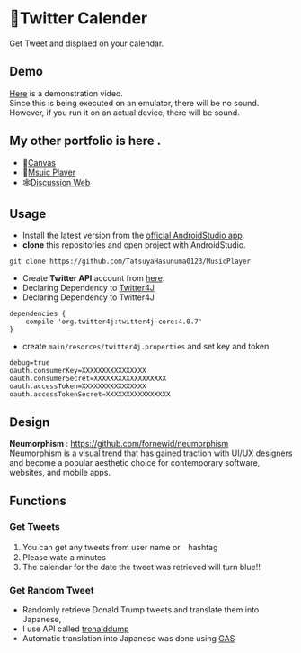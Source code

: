 # 📆Twitter Calender
Get Tweet and displaed on your calendar.

## Demo
[Here](https://drive.google.com/file/d/1YzpoULIvCi_bBl6aMO38xbyxH8ObpGdJ/view?usp=sharing) is a demonstration video.  
Since this is being executed on an emulator, there will be no sound. However, if you run it on an actual device, there will be sound.

## My other portfolio is here .
- 📝[Canvas](https://github.com/TatsuyaHasunuma0123/Canvas)
- 🎵[Msuic Player](https://github.com/TatsuyaHasunuma0123/MusicPlayer)
- 🕸️[Discussion Web](https://github.com/TatsuyaHasunuma0123/Discuss)

## Usage
- Install the latest version from the [official AndroidStudio app](https://developer.android.com/studio). 
- **clone** this repositories and open project with AndroidStudio.  
```
git clone https://github.com/TatsuyaHasunuma0123/MusicPlayer
```
- Create **Twitter API** account from [here](https://developer.twitter.com/en/docs/twitter-api/getting-started/getting-access-to-the-twitter-api).
- Declaring Dependency to [Twitter4J](https://twitter4j.org/)
- Declaring Dependency to Twitter4J
```
dependencies {
    compile 'org.twitter4j:twitter4j-core:4.0.7'
}
```
- create `main/resorces/twitter4j.properties` and set key and token
```
debug=true
oauth.consumerKey=XXXXXXXXXXXXXXXX
oauth.consumerSecret=XXXXXXXXXXXXXXXXXX
oauth.accessToken=XXXXXXXXXXXXXXXX
oauth.accessTokenSecret=XXXXXXXXXXXXXXXX
```

## Design
**Neumorphism** : https://github.com/fornewid/neumorphism  
Neumorphism is a visual trend that has gained traction with UI/UX designers and become a popular aesthetic choice for contemporary software, websites, and mobile apps.


## Functions
### Get Tweets
1. You can get any tweets from user name  or　hashtag
2. Please wate a minutes
3. The calendar for the date the tweet was retrieved will turn blue‼


### Get Random Tweet
- Randomly retrieve Donald Trump tweets and translate them into Japanese,
- I use API called [tronalddump](https://www.tronalddump.io/)
- Automatic translation into Japanese was done using [GAS](https://developers.google.com/apps-script/api/reference/rest?hl=ja)

